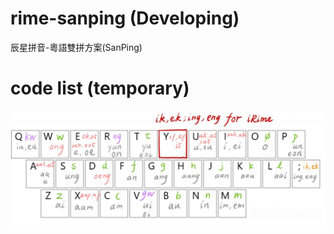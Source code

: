 # rime-sanping (Developing)
辰星拼音-粵語雙拼方案(SanPing)

# code list (temporary)

![Alt text](https://github.com/Noroki/rime-sanping/blob/main/code_list.jpg)
